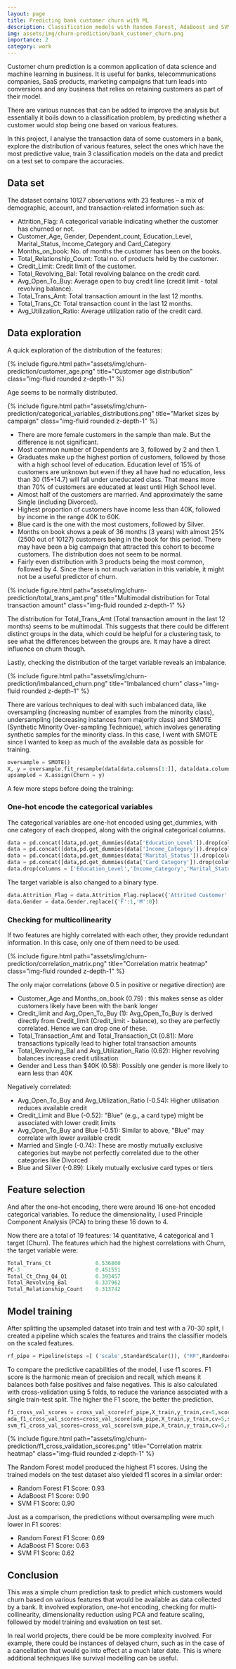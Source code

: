 ```yaml
---
layout: page
title: Predicting bank customer churn with ML
description: Classification models with Random Forest, AdaBoost and SVM
img: assets/img/churn-prediction/bank_customer_churn.png
importance: 2 
category: work    
---
```


Customer churn prediction is a common application of data science and machine learning in business. It is useful for banks, telecommunications companies, SaaS products, marketing campaigns that turn leads into conversions and any business that relies on retaining customers as part of their model. 

There are various nuances that can be added to improve the analysis but essentially it boils down to a classification problem, by predicting whether a customer would stop being one based on various features. 

In this project, I analyse the transaction data of some customers in a bank, explore the distribution of various features, select the ones which have the most predictive value, train 3 classification models on the data and predict on a test set to compare the accuracies.


## Data set

The dataset contains 10127 observations with 23 features – a mix of demographic, account, and transaction-related information such as:

- Attrition_Flag: A categorical variable indicating whether the customer has churned or not.
- Customer_Age, Gender, Dependent_count, Education_Level, Marital_Status, Income_Category and Card_Category
- Months_on_book: No. of months the customer has been on the books.
- Total_Relationship_Count: Total no. of products held by the customer.
- Credit_Limit: Credit limit of the customer.
- Total_Revolving_Bal: Total revolving balance on the credit card.
- Avg_Open_To_Buy: Average open to buy credit line (credit limit - total revolving balance).
- Total_Trans_Amt: Total transaction amount in the last 12 months.
- Total_Trans_Ct: Total transaction count in the last 12 months.
- Avg_Utilization_Ratio: Average utilization ratio of the credit card.


## Data exploration 

A quick exploration of the distribution of the features:

<div class="col-sm mt-3 mt-md-0">
    {% include figure.html path="assets/img/churn-prediction/customer_age.png" title="Customer age distribution" class="img-fluid rounded z-depth-1" %}
</div>

Age seems to be normally distributed.  

<div class="col-sm mt-3 mt-md-0">
    {% include figure.html path="assets/img/churn-prediction/categorical_variables_distributions.png" title="Market sizes by campaign" class="img-fluid rounded z-depth-1" %}
</div>


- There are more female customers in the sample than male. But the difference is not significant.
- Most common number of Dependents are 3, followed by 2 and then 1.
- Graduates make up the highest portion of customers, followed by those with a high school level of education. Education level of 15% of customers are unknown but even if they all have had no education, less than 30 (15+14.7) will fall under uneducated class. That means more than 70% of customers are educated at least until High School level.
- Almost half of the customers are married. And approximately the same Single (including Divorced).
- Highest proportion of customers have income less than 40K, followed by income in the range 40K to 60K.
- Blue card is the one with the most customers, followed by Silver.
- Months on book shows a peak of 36 months (3 years) with almost 25% (2500 out of 10127) customers being in the book for this period. There may have been a big campaign that attracted this cohort to become customers. The distribution does not seem to be normal.
- Fairly even distribution with 3 products being the most common, followed by 4. Since there is not much variation in this variable, it might not be a useful predictor of churn.

<div class="col-sm mt-3 mt-md-0">
    {% include figure.html path="assets/img/churn-prediction/total_trans_amt.png" title="Multimodal distribution for Total transaction amount" class="img-fluid rounded z-depth-1" %}
</div>

The distribution for Total_Trans_Amt (Total transaction amount in the last 12 months) seems to be multimodal. This suggests that there could be different distinct groups in the data, which could be helpful for a clustering task, to see what the differences between the groups are. It may have a direct influence on churn though.

Lastly, checking the distribution of the target variable reveals an imbalance.

<div class="col-sm mt-3 mt-md-0">
    {% include figure.html path="assets/img/churn-prediction/imbalanced_churn.png" title="Imbalanced churn" class="img-fluid rounded z-depth-1" %}
</div>

There are various techniques to deal with such imbalanced data, like oversampling (increasing number of examples from the minority class), undersampling (decreasing instances from majority class) and SMOTE (Synthetic Minority Over-sampling Technique), which involves generating synthetic samples for the minority class. In this case, I went with SMOTE since I wanted to keep as much of the available data as possible for training. 

```python
oversample = SMOTE()
X, y = oversample.fit_resample(data[data.columns[1:]], data[data.columns[0]])
upsampled = X.assign(Churn = y)

```

A few more steps before doing the training:

### One-hot encode the categorical variables

The categorical variables are one-hot encoded using get_dummies, with one category of each dropped, along with the original categorical columns.

```python
data = pd.concat([data,pd.get_dummies(data['Education_Level']).drop(columns=['Unknown'])],axis=1)
data = pd.concat([data,pd.get_dummies(data['Income_Category']).drop(columns=['Unknown'])],axis=1)
data = pd.concat([data,pd.get_dummies(data['Marital_Status']).drop(columns=['Unknown'])],axis=1)
data = pd.concat([data,pd.get_dummies(data['Card_Category']).drop(columns=['Platinum'])],axis=1)
data.drop(columns = ['Education_Level','Income_Category','Marital_Status','Card_Category'],inplace=True)

```

The target variable is also changed to a binary type. 

```python
data.Attrition_Flag = data.Attrition_Flag.replace({'Attrited Customer':1,'Existing Customer':0})
data.Gender = data.Gender.replace({'F':1,'M':0})

```


### Checking for multicollinearity

If two features are highly correlated with each other, they provide redundant information. In this case, only one of them need to be used. 

<div class="col-sm mt-3 mt-md-0">
    {% include figure.html path="assets/img/churn-prediction/correlation_matrix.png" title="Correlation matrix heatmap" class="img-fluid rounded z-depth-1" %}
</div>

The only major correlations (above 0.5 in positive or negative direction) are 

- Customer_Age and Months_on_book (0.79) : this makes sense as older customers likely have been with the bank longer
- Credit_limit and Avg_Open_To_Buy (1): Avg_Open_To_Buy is derived directly from Credit_limit (Credit_limit - balance), so they are perfectly correlated. Hence we can drop one of these.
- Total_Transaction_Amt and Total_Transaction_Ct (0.81): More transactions typically lead to higher total transaction amounts
- Total_Revolving_Bal and Avg_Utilization_Ratio (0.62): Higher revolving balances increase credit utilisation
- Gender and Less than $40K (0.58): Possibly one gender is more likely to earn less than 40K

Negatively correlated:
- Avg_Open_To_Buy and Avg_Utilization_Ratio (-0.54): Higher utilisation reduces available credit
- Credit_Limit and Blue (-0.52): "Blue" (e.g., a card type) might be associated with lower credit limits
- Avg_Open_To_Buy and Blue (-0.51): Similar to above, "Blue" may correlate with lower available credit
- Married and Single (-0.74): These are mostly mutually exclusive categories but maybe not perfectly correlated due to the other categories like Divorced
- Blue and Silver (-0.89): Likely mutually exclusive card types or tiers

## Feature selection

And after the one-hot encoding, there were around 16 one-hot encoded categorical variables. To reduce the dimensionality, I used Principle Component Analysis (PCA) to bring these 16 down to 4. 

Now there are a total of 19 features: 14 quantitative, 4 categorical and 1 target (Churn). The features which had the highest correlations with Churn, the target variable were:

```python
Total_Trans_Ct              0.536860
PC-3                        0.451551
Total_Ct_Chng_Q4_Q1         0.393457
Total_Revolving_Bal         0.337962
Total_Relationship_Count    0.313742
```


## Model training

After splitting the upsampled dataset into train and test with a 70-30 split, I created a pipeline which scales the features and trains the classifier models on the scaled features.

```python
rf_pipe = Pipeline(steps =[ ('scale',StandardScaler()), ("RF",RandomForestClassifier(random_state=17)) ])
```

To compare the predictive capabilities of the model, I use f1 scores. F1 score is the harmonic mean of precision and recall, which means it balances both false positives and false negatives. This is also calculated with cross-validation using 5 folds, to reduce the variance associated with a single train-test split. The higher the F1 score, the better the prediction. 

```python
f1_cross_val_scores = cross_val_score(rf_pipe,X_train,y_train,cv=5,scoring='f1')
ada_f1_cross_val_scores=cross_val_score(ada_pipe,X_train,y_train,cv=5,scoring='f1')
svm_f1_cross_val_scores=cross_val_score(svm_pipe,X_train,y_train,cv=5,scoring='f1')
```

<div class="col-sm mt-3 mt-md-0">
    {% include figure.html path="assets/img/churn-prediction/f1_cross_validation_scores.png" title="Correlation matrix heatmap" class="img-fluid rounded z-depth-1" %}
</div>

The Random Forest model produced the highest F1 scores. Using the trained models on the test dataset also yielded f1 scores in a similar order:

- Random Forest F1 Score: 0.93
- AdaBoost F1 Score: 0.90
- SVM F1 Score: 0.90

Just as a comparison, the predictions without oversampling were much lower in F1 scores: 

- Random Forest F1 Score: 0.69
- AdaBoost F1 Score: 0.63
- SVM F1 Score: 0.62

## Conclusion

This was a simple churn prediction task to predict which customers would churn based on various features that would be available as data collected by a bank. It involved exploration, one-hot encoding, checking for multi-collinearity, dimensionality reduction using PCA and feature scaling, followed by model training and evaluation on test set.

In real world projects, there could be be more complexity involved. For example, there could be instances of delayed churn, such as in the case of a cancellation that would go into effect at a much later date. This is where additional techniques like survival modelling can be useful. 